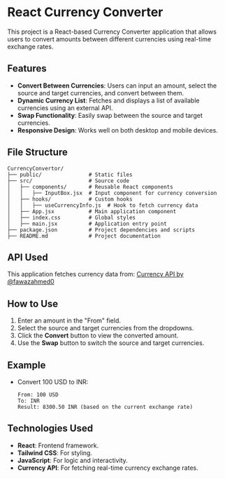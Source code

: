 # React Currency Converter

This project is a React-based Currency Converter application that allows users to convert amounts between different currencies using real-time exchange rates.

## Features

- **Convert Between Currencies**: Users can input an amount, select the source and target currencies, and convert between them.
- **Dynamic Currency List**: Fetches and displays a list of available currencies using an external API.
- **Swap Functionality**: Easily swap between the source and target currencies.
- **Responsive Design**: Works well on both desktop and mobile devices.

## File Structure

```
CurrencyConvertor/
├── public/               # Static files
├── src/                  # Source code
│   ├── components/       # Reusable React components
│   │   ├── InputBox.jsx  # Input component for currency conversion
│   ├── hooks/            # Custom hooks
│   │   ├── useCurrencyInfo.js  # Hook to fetch currency data
│   ├── App.jsx           # Main application component
│   ├── index.css         # Global styles
│   ├── main.jsx          # Application entry point
├── package.json          # Project dependencies and scripts
├── README.md             # Project documentation
```

## API Used

This application fetches currency data from:
[Currency API by @fawazahmed0](https://cdn.jsdelivr.net/npm/@fawazahmed0/currency-api/)

## How to Use

1. Enter an amount in the "From" field.
2. Select the source and target currencies from the dropdowns.
3. Click the **Convert** button to view the converted amount.
4. Use the **Swap** button to switch the source and target currencies.

## Example

- Convert 100 USD to INR:
  ```
  From: 100 USD
  To: INR
  Result: 8300.50 INR (based on the current exchange rate)
  ```

## Technologies Used

- **React**: Frontend framework.
- **Tailwind CSS**: For styling.
- **JavaScript**: For logic and interactivity.
- **Currency API**: For fetching real-time currency exchange rates.


 
